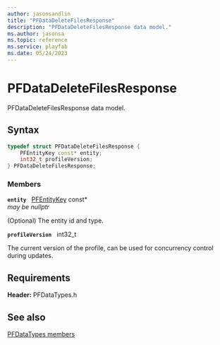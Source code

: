 ```yaml
---
author: jasonsandlin
title: "PFDataDeleteFilesResponse"
description: "PFDataDeleteFilesResponse data model."
ms.author: jasonsa
ms.topic: reference
ms.service: playfab
ms.date: 05/24/2023
---
```


# PFDataDeleteFilesResponse  

PFDataDeleteFilesResponse data model.  

## Syntax  
  
```cpp
typedef struct PFDataDeleteFilesResponse {  
    PFEntityKey const* entity;  
    int32_t profileVersion;  
} PFDataDeleteFilesResponse;  
```
  
### Members  
  
**`entity`** &nbsp; [PFEntityKey](../../pftypes/structs/pfentitykey-c.md) const*  
*may be nullptr*  
  
(Optional) The entity id and type.
  
**`profileVersion`** &nbsp; int32_t  
  
The current version of the profile, can be used for concurrency control during updates.
  
  
## Requirements  
  
**Header:** PFDataTypes.h
  
## See also  
[PFDataTypes members](../pfdatatypes_members.md)  

  
  
